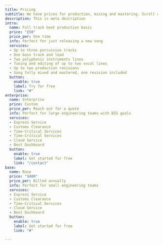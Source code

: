```yaml
---
title: Pricing
subtitle: We have prices for production, mixing and mastering. Scroll down for options.
description: This is meta description
intro:
  name: Full track beat production basic
  price: "£50"
  price_per: One time
  info: Perfect for just releasing a new song
  services:
  - Up to three percussion tracks
  - One bass track and lead
  - Two polyphonic instruments lines
  - Tuning and editing of up to two vocal lines
  - Up to two production revisions
  - Song fully mixed and mastered, one revision included
  button:
    enable: true
    label: Try for free
    link: "#"
enterprise:
  name: Enterprise
  price: Custom
  price_per: Reach out for a quote
  info: Perfect for large engineering teams with BIG goals
  services:
  - Express Service
  - Customs Clearance
  - Time-Critical Services
  - Time-Critical Services
  - Cloud Service
  - Best Dashboard
  button:
    enable: true
    label: Get started for free
    link: "/contact"
base:
  name: Base
  price: "$400"
  price_per: Billed annually
  info: Perfect for small engineering teams
  services:
  - Express Service
  - Customs Clearance
  - Time-Critical Services
  - Cloud Service
  - Best Dashboard
  button:
    enable: true
    label: Get started for free
    link: "#"

---
```

